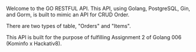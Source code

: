 Welcome to the GO RESTFUL API. This API, using Golang, PostgreSQL, Gin, and Gorm, is built to mimic an API for CRUD Order.

There are two types of table, "Orders" and "Items".

This API is built for the purpose of fulfilling Assignment 2 of Golang 006 (Kominfo x Hackativ8).
